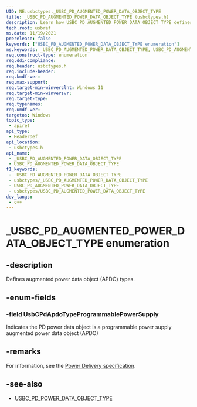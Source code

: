 ```yaml
---
UID: NE:usbctypes._USBC_PD_AUGMENTED_POWER_DATA_OBJECT_TYPE
title: _USBC_PD_AUGMENTED_POWER_DATA_OBJECT_TYPE (usbctypes.h)
description: Learn how USBC_PD_AUGMENTED_POWER_DATA_OBJECT_TYPE defines augmented power data object (APDO) types.
tech.root: usbref
ms.date: 11/19/2021
prerelease: false
keywords: ["USBC_PD_AUGMENTED_POWER_DATA_OBJECT_TYPE enumeration"]
ms.keywords: _USBC_PD_AUGMENTED_POWER_DATA_OBJECT_TYPE, USBC_PD_AUGMENTED_POWER_DATA_OBJECT_TYPE
req.construct-type: enumeration
req.ddi-compliance: 
req.header: usbctypes.h
req.include-header: 
req.kmdf-ver: 
req.max-support: 
req.target-min-winverclnt: Windows 11
req.target-min-winversvr: 
req.target-type: 
req.typenames: 
req.umdf-ver: 
targetos: Windows
topic_type:
 - apiref
api_type:
 - HeaderDef
api_location:
 - usbctypes.h
api_name:
 - _USBC_PD_AUGMENTED_POWER_DATA_OBJECT_TYPE
 - USBC_PD_AUGMENTED_POWER_DATA_OBJECT_TYPE
f1_keywords:
 - _USBC_PD_AUGMENTED_POWER_DATA_OBJECT_TYPE
 - usbctypes/_USBC_PD_AUGMENTED_POWER_DATA_OBJECT_TYPE
 - USBC_PD_AUGMENTED_POWER_DATA_OBJECT_TYPE
 - usbctypes/USBC_PD_AUGMENTED_POWER_DATA_OBJECT_TYPE
dev_langs:
 - c++
---
```


# _USBC_PD_AUGMENTED_POWER_DATA_OBJECT_TYPE enumeration

## -description

Defines augmented power data object (APDO) types.

## -enum-fields

### -field UsbCPdApdoTypeProgrammablePowerSupply

Indicates the PD power data object is a programmable power supply augmented power data object (APDO)

## -remarks

For information, see the [Power Delivery specification](https://www.usb.org/documents?search=&tid_2%5B0%5D=40&items_per_page=50).

## -see-also

- [USBC_PD_POWER_DATA_OBJECT_TYPE](ne-usbctypes-_usbc_pd_power_data_object_type.md)
